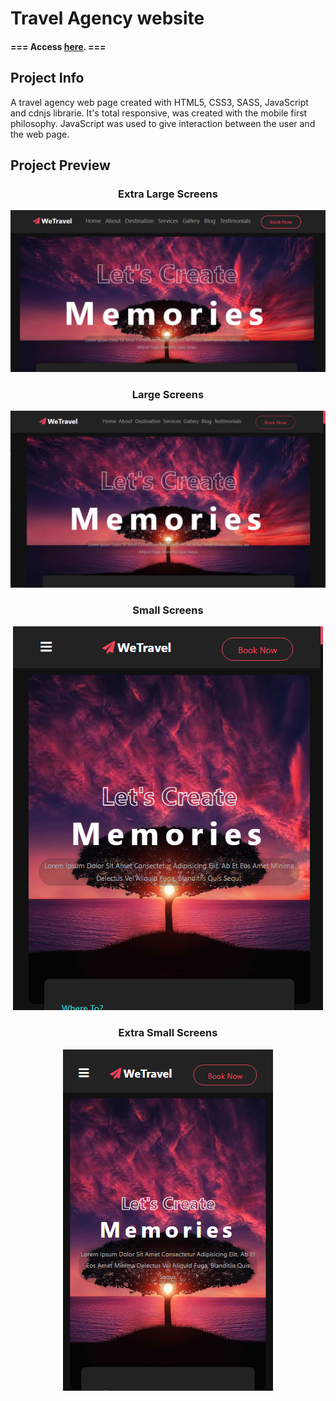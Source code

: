 # Travel Agency website
<h4 text-align:"center">=== Access <a href="https://davibt.github.io/Project-Travel_Agency/">here</a>. ===</h4>

<h2>Project Info</h2>
A travel agency web page created with HTML5, CSS3, SASS, JavaScript and cdnjs librarie.
It's total responsive, was created with the mobile first philosophy. JavaScript was used to give interaction between the user and the web page.

<h2>Project Preview</h2>

<h3  align="center">Extra Large Screens</h3>
<div align="center" >
<img src="https://github.com/DaviBT/Project-Travel_Agency/blob/main/images/wetravel.png"> 
</div>

<h3  align="center">Large Screens</h3>
<div align="center">
<img  src="https://github.com/DaviBT/Project-Travel_Agency/blob/main/images/wetravel-large.png">
</div>

<h3  align="center">Small Screens</h3>
<div align="center">
<img  src="https://github.com/DaviBT/Project-Travel_Agency/blob/main/images/wetrvel-small.png">
</div>

<h3  align="center">Extra Small Screens</h3>
<div align="center">
<img  src="https://github.com/DaviBT/Project-Travel_Agency/blob/main/images/wetravel-extrasmall.png">
</div>
